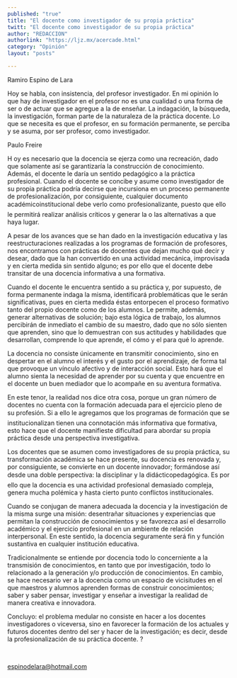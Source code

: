 ```yaml
---
published: "true"
title: "El docente como investigador de su propia práctica"
twitt: "El docente como investigador de su propia práctica"
author: "REDACCION"
authorlink: "https://ljz.mx/acercade.html"
category: "Opinión"
layout: "posts"

---
```



  Ramiro Espino de Lara



  Hoy se habla, con insistencia, del profesor investigador. En mi opinión lo que hay de investigador en el profesor no es una cualidad o una forma de ser o de actuar que se agregue a la de enseñar. La indagación, la búsqueda, la investigación, forman parte de la naturaleza de la práctica docente. Lo que se necesita es que el profesor, en su formación permanente, se perciba y se asuma, por ser profesor, como investigador.



  Paulo Freire



  H oy es necesario que la docencia se ejerza como una recreación, dado que solamente así se garantizaría la construcción de conocimiento. Además, el docente le daría un sentido pedagógico a la práctica profesional. Cuando el docente se concibe y asume como investigador de su propia práctica podría decirse que incursiona en un proceso permanente de profesionalización, por consiguiente, cualquier documento académicoinstitucional debe verlo como profesionalizante, puesto que ello le permitirá realizar análisis críticos y generar la o las alternativas a que haya lugar.



  A pesar de los avances que se han dado en la investigación educativa y las reestructuraciones realizadas a los programas de formación de profesores, nos encontramos con prácticas de docentes que dejan mucho qué decir y desear, dado que la han convertido en una actividad mecánica, improvisada y en cierta medida sin sentido alguno; es por ello que el docente debe transitar de una docencia informativa a una formativa.



  Cuando el docente le encuentra sentido a su práctica y, por supuesto, de forma permanente indaga la misma, identificará problemáticas que le serán significativas, pues en cierta medida éstas entorpecen el proceso formativo tanto del propio docente como de los alumnos. Le permite, además, generar alternativas de solución; bajo esta lógica de trabajo, los alumnos percibirán de inmediato el cambio de su maestro, dado que no sólo sienten que aprenden, sino que lo demuestran con sus actitudes y habilidades que desarrollan, comprende lo que aprende, el cómo y el para qué lo aprende.



  La docencia no consiste únicamente en transmitir conocimiento, sino en despertar en el alumno el interés y el gusto por el aprendizaje, de forma tal que provoque un vínculo afectivo y de interacción social. Esto hará que el alumno sienta la necesidad de aprender por su cuenta y que encuentre en el docente un buen mediador que lo acompañe en su aventura formativa.



  En este tenor, la realidad nos dice otra cosa, porque un gran número de docentes no cuenta con la formación adecuada para el ejercicio pleno de su profesión. Si a ello le agregamos que los programas de formación que se institucionalizan tienen una connotación más informativa que formativa, esto hace que el docente manifieste dificultad para abordar su propia práctica desde una perspectiva investigativa.



  Los docentes que se asumen como investigadores de su propia práctica, su transformación académica se hace presente, su docencia es renovada y, por consiguiente, se convierte en un docente innovador; formándose así desde una doble perspectiva: la disciplinar y la didácticopedagógica. Es por ello que la docencia es una actividad profesional demasiado compleja, genera mucha polémica y hasta cierto punto conflictos institucionales.



  Cuando se conjugan de manera adecuada la docencia y la investigación de la misma surge una misión: desentrañar situaciones y experiencias que permitan la construcción de conocimientos y se favorezca así el desarrollo académico y el ejercicio profesional en un ambiente de relación interpersonal. En este sentido, la docencia seguramente será fin y función sustantiva en cualquier institución educativa.



  Tradicionalmente se entiende por docencia todo lo concerniente a la transmisión de conocimientos, en tanto que por investigación, todo lo relacionado a la generación y/o producción de conocimientos. En cambio, se hace necesario ver a la docencia como un espacio de vicisitudes en el que maestros y alumnos aprenden formas de construir conocimientos; saber y saber pensar, investigar y enseñar a investigar la realidad de manera creativa e innovadora.



  Concluyo: el problema medular no consiste en hacer a los docentes investigadores o viceversa, sino en favorecer la formación de los actuales y futuros docentes dentro del ser y hacer de la investigación; es decir, desde la profesionalización de su práctica docente. ?



   



  espinodelara@hotmail.com



   

